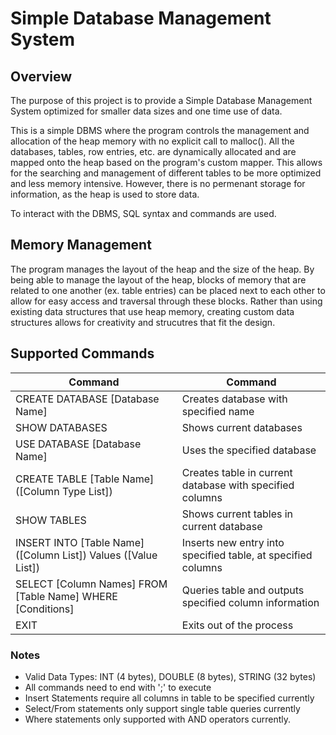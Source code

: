 # Simple Database Management System

## Overview
The purpose of this project is to provide a Simple Database Management System optimized for smaller data sizes and one time use of data.

This is a simple DBMS where the program controls the management and allocation of the heap memory with no explicit call to malloc(). All the databases, tables, row entries, etc. are dynamically allocated and are mapped onto the heap based on the program's custom mapper. This allows for the searching and management of different tables to be more optimized and less memory intensive. However, there is no permenant storage for information, as the heap is used to store data.

To interact with the DBMS, SQL syntax and commands are used.

## Memory Management
The program manages the layout of the heap and the size of the heap. By being able to manage the layout of the heap, blocks of memory that are related to one another (ex. table entries) can be placed next to each other to allow for easy access and traversal through these blocks. Rather than using existing data structures that use heap memory, creating custom data structures allows for creativity and strucutres that fit the design. 

## Supported Commands

| Command  | Command |
| ------------- | ------------- |
| CREATE DATABASE [Database Name]  | Creates database with specified name |
| SHOW DATABASES  | Shows current databases |
| USE DATABASE   [Database Name] | Uses the specified database  |
| CREATE TABLE [Table Name] ([Column Type List])  | Creates table in current database with specified columns |
| SHOW TABLES | Shows current tables in current database |
| INSERT INTO [Table Name] ([Column List]) Values ([Value List]) | Inserts new entry into specified table, at specified columns |
| SELECT [Column Names] FROM [Table Name] WHERE [Conditions] | Queries table and outputs specified column information |
| EXIT | Exits out of the process |

### Notes
- Valid Data Types: INT (4 bytes), DOUBLE (8 bytes), STRING (32 bytes)
- All commands need to end with ';' to execute
- Insert Statements require all columns in table to be specified currently
- Select/From statements only support single table queries currently
- Where statements only supported with AND operators currently. 
